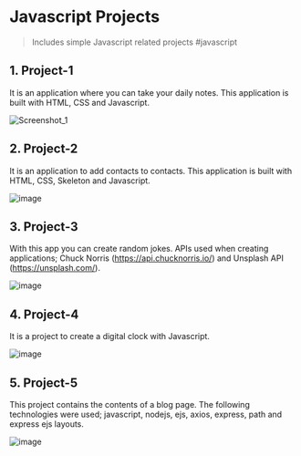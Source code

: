 # Javascript Projects
> Includes simple Javascript related projects #javascript

## 1. Project-1
It is an application where you can take your daily notes. This application is built with HTML, CSS and Javascript.

![Screenshot_1](https://user-images.githubusercontent.com/88984994/169696770-8f87db10-3079-4e43-ae3d-625cf4cfc161.png)


## 2. Project-2
It is an application to add contacts to contacts. This application is built with HTML, CSS, Skeleton and Javascript.

![image](https://user-images.githubusercontent.com/88984994/170862284-55b8c8fb-2e25-422b-8b46-5f8abf085dc1.png)


## 3. Project-3
With this app you can create random jokes. APIs used when creating applications; Chuck Norris (https://api.chucknorris.io/) and Unsplash API (https://unsplash.com/).

![image](https://user-images.githubusercontent.com/88984994/180467189-6edf7167-c787-4109-9d70-b04228c6fecd.png)


## 4. Project-4
It is a project to create a digital clock with Javascript.

![image](https://user-images.githubusercontent.com/88984994/183252124-753714b5-3baa-4fae-80dd-3bda50913054.png)


## 5. Project-5
This project contains the contents of a blog page. The following technologies were used; javascript, nodejs, ejs, axios, express, path and express ejs layouts.

![image](https://user-images.githubusercontent.com/88984994/184907759-bec18045-21d9-45e2-a3e1-a2cd90cd572a.png)
